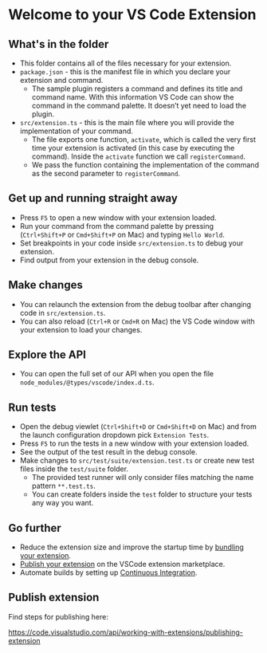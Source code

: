 # Welcome to your VS Code Extension

## What's in the folder

- This folder contains all of the files necessary for your extension.
- `package.json` - this is the manifest file in which you declare your extension and command.
  - The sample plugin registers a command and defines its title and command name. With this information VS Code can show the command in the command palette. It doesn’t yet need to load the plugin.
- `src/extension.ts` - this is the main file where you will provide the implementation of your command.
  - The file exports one function, `activate`, which is called the very first time your extension is activated (in this case by executing the command). Inside the `activate` function we call `registerCommand`.
  - We pass the function containing the implementation of the command as the second parameter to `registerCommand`.

## Get up and running straight away

- Press `F5` to open a new window with your extension loaded.
- Run your command from the command palette by pressing (`Ctrl+Shift+P` or `Cmd+Shift+P` on Mac) and typing `Hello World`.
- Set breakpoints in your code inside `src/extension.ts` to debug your extension.
- Find output from your extension in the debug console.

## Make changes

- You can relaunch the extension from the debug toolbar after changing code in `src/extension.ts`.
- You can also reload (`Ctrl+R` or `Cmd+R` on Mac) the VS Code window with your extension to load your changes.

## Explore the API

- You can open the full set of our API when you open the file `node_modules/@types/vscode/index.d.ts`.

## Run tests

- Open the debug viewlet (`Ctrl+Shift+D` or `Cmd+Shift+D` on Mac) and from the launch configuration dropdown pick `Extension Tests`.
- Press `F5` to run the tests in a new window with your extension loaded.
- See the output of the test result in the debug console.
- Make changes to `src/test/suite/extension.test.ts` or create new test files inside the `test/suite` folder.
  - The provided test runner will only consider files matching the name pattern `**.test.ts`.
  - You can create folders inside the `test` folder to structure your tests any way you want.

## Go further

- Reduce the extension size and improve the startup time by [bundling your extension](https://code.visualstudio.com/api/working-with-extensions/bundling-extension).
- [Publish your extension](https://code.visualstudio.com/api/working-with-extensions/publishing-extension) on the VSCode extension marketplace.
- Automate builds by setting up [Continuous Integration](https://code.visualstudio.com/api/working-with-extensions/continuous-integration).

## Publish extension

Find steps for publishing here:

https://code.visualstudio.com/api/working-with-extensions/publishing-extension
